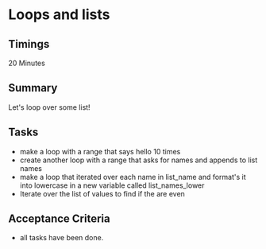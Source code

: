 # Loops and lists

## Timings

20 Minutes

## Summary

Let's loop over some list!

## Tasks

* make a loop with a range that says hello 10 times
* create another loop with a range that asks for names and appends to list names
* make a loop that iterated over each name in list_name and format's it into lowercase in a new variable called list_names_lower
* Iterate over the list of values to find if the are even

## Acceptance Criteria

* all tasks have been done.
